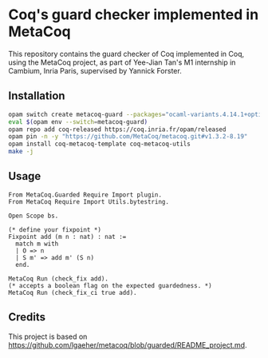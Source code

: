 # Coq's guard checker implemented in MetaCoq

This repository contains the guard checker of Coq implemented in Coq,
using the MetaCoq project, as part of Yee-Jian Tan's M1 internship in Cambium, Inria Paris,
supervised by Yannick Forster.

## Installation
```sh
opam switch create metacoq-guard --packages="ocaml-variants.4.14.1+options,ocaml-option-flambda"
eval $(opam env --switch=metacoq-guard)
opam repo add coq-released https://coq.inria.fr/opam/released
opam pin -n -y "https://github.com/MetaCoq/metacoq.git#v1.3.2-8.19"
opam install coq-metacoq-template coq-metacoq-utils
make -j
```

## Usage

```coq
From MetaCoq.Guarded Require Import plugin.
From MetaCoq Require Import Utils.bytestring.

Open Scope bs.

(* define your fixpoint *)
Fixpoint add (m n : nat) : nat :=
  match m with
  | O => n
  | S m' => add m' (S n)
  end.

MetaCoq Run (check_fix add).
(* accepts a boolean flag on the expected guardedness. *)
MetaCoq Run (check_fix_ci true add).
```

## Credits

This project is based on https://github.com/lgaeher/metacoq/blob/guarded/README_project.md.

